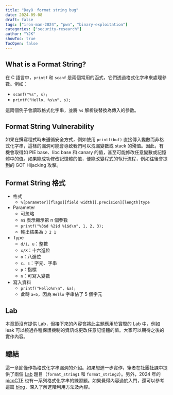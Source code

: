 ```yaml
---
title: "Day8－format string bug"
date: 2024-09-08
draft: false
tags: ["iron-man-2024", "pwn", "binary-exploitation"]
categories: ["security-research"]
author: "YJK"
showToc: true
TocOpen: false
---
```



## What is a Format String?

在 C 語言中，`printf` 和 `scanf` 是兩個常用的函式，它們透過格式化字串來處理參數。例如：

- `scanf("%s", s);`
- `printf("Hello, %s\n", s);`

這兩個例子會讀取格式化字串，並將 `%s` 解析後替換為傳入的參數。

## Format String Vulnerability

如果在撰寫程式時未遵循安全方式，例如使用 `printf(buf)` 直接傳入變數而非格式化字串，這樣的漏洞可能會導致我們可以洩漏變數或 stack 的殘值。因此，有機會取得如 PIE base、libc base 和 canary 的值，甚至可能修改任意變數或記憶體中的值。如果能成功修改記憶體的值，便能改變程式的執行流程，例如往後會提到的 GOT Hijacking 攻擊。

## Format String 格式

- 格式
    - `%[parameter][flags][field width][.precision][length]type`
- Parameter
    - 可忽略
    - `n$` 表示顯示第 n 個參數
    - `printf("%3$d %2$d %1$d\n", 1, 2, 3);`
    - 輸出結果為 `3 2 1`
- Type
    - `d/i`、`u`：整數
    - `x/X`：十六進位
    - `o`：八進位
    - `c`、`s`：字元、字串
    - `p`：指標
    - `n`：可寫入變數
- 寫入資料
    - `printf("Hello%n\n", &a);`
    - 此時 `a=5`，因為 `Hello` 字串佔了 5 個字元

## Lab

本章節沒有提供 Lab，但接下來的內容會將此主題應用於實際的 Lab 中，例如 leak 可以繞過各種保護機制的資訊或更改任意記憶體的值。大家可以期待之後的實作內容。

## 總結

這一章節僅作為格式化字串漏洞的介紹。如果想進一步實作，筆者在社團社課中提供了兩個 [Lab](https://github.com/YJK0805/HackerSir_PWN_Class/tree/master/Class2) 題目（`format_string1` 和 `format_string2`）。另外，2024 年的 [picoCTF](https://play.picoctf.org/practice?category=6&originalEvent=73&page=1) 也有一系列格式化字串的練習題。如果覺得內容過於入門，還可以參考這篇 [blog](https://r888800009.github.io/software/security/binary/format-string-attack/)，深入了解進階利用方法及內容。
